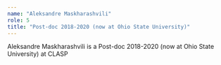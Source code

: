 ```yaml
---
name: "Aleksandre Maskharashvili"
role: 5 
title: "Post-doc 2018-2020 (now at Ohio State University)"
---
```

Aleksandre Maskharashvili is a Post-doc 2018-2020 (now at Ohio State University) at CLASP
